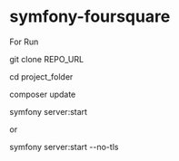 # symfony-foursquare

For Run 

git clone REPO_URL

cd project_folder

composer update 

symfony server:start 

or 

symfony server:start --no-tls

